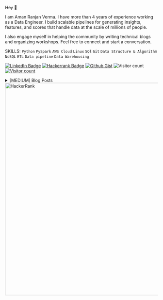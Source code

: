 Hey 🙏 

I am Aman Ranjan Verma. I have more than 4 years of experience working as a Data Engineer. I build scalable pipelines for generating insights, features, and scores that handle data at the scale of millions of people.

I also engage myself in helping the community by writing technical blogs and organizing workshops. Feel free to connect and start a conversation.

SKILLS: `Python` `PySpark` `AWS Cloud` `Linux` `SQl` `Git` `Data Structure & Algorithm` `NoSQL` `ETL` `Data pipeline` `Data Warehousing`

[![LinkedIn Badge](https://img.shields.io/badge/LinkedIn-Profile-informational?style=flat&logo=linkedin&logoColor=white&color=0D76A8)](https://www.linkedin.com/in/ar-verma/)
[![Hackerrank Badge](https://img.shields.io/badge/-Hackerrank-2EC866?style=flat&logo=hackerrank&logoColor=white&color=40b000)](https://www.hackerrank.com/aman_ranjanverma)
[![Github Gist](https://img.shields.io/badge/github-gist-lightgrey)](https://gist.github.com/arverma)
![Visitor count](https://shields-io-visitor-counter.herokuapp.com/badge?page=octocat.Spoon-Knife)
[![Visitor count](https://img.shields.io/badge/Homepage-Resume-blue)](https://sites.google.com/view/arverma/home)


<details><summary>[MEDIUM] Blog Posts </summary>
  <p>
    <a target="_blank" href="https://github-readme-medium-recent-article.vercel.app/medium/@amanranjanverma/0"><img src="https://github-readme-medium-recent-article.vercel.app/medium/@amanranjanverma/0" alt="Recent Article 0"> 
    <a target="_blank" href="https://github-readme-medium-recent-article.vercel.app/medium/@amanranjanverma/1"><img src="https://github-readme-medium-recent-article.vercel.app/medium/@amanranjanverma/1" alt="Recent Article 1"> 
    <a target="_blank" href="https://github-readme-medium-recent-article.vercel.app/medium/@amanranjanverma/2"><img src="https://github-readme-medium-recent-article.vercel.app/medium/@amanranjanverma/2" alt="Recent Article 2"> 
    https://medium.com/@amanranjanverma
   </p>
 </details>
      
<!-- <p><img align="center" src="https://github-readme-stats.vercel.app/api/top-langs?username=arverma&show_icons=true&locale=en&layout=compact" alt="arverma" /></p> -->

<a href="https://www.hackerrank.com/aman_ranjanverma?hr_r=1">
  <img width="700" alt="HackerRank" src="https://user-images.githubusercontent.com/24602870/182512415-3154f465-af50-4ae4-afef-8d10e4258f7e.png">
</a>


